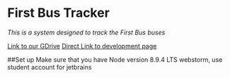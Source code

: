 # First Bus Tracker
*This is a system designed to track the First Bus buses*

[Link to our GDrive](https://drive.google.com/drive/folders/0B25bbM68M88vRDBEQ1dFR1daSGc "First Bus Team")
[Direct Link to development page](https://drive.google.com/drive/folders/1l34LI5V6XV1m8cJwUz7xwg_2EcnrLjOu "Development")

##Set up
Make sure that you have Node version 8.9.4
LTS webstorm, use student account for jetbrains
